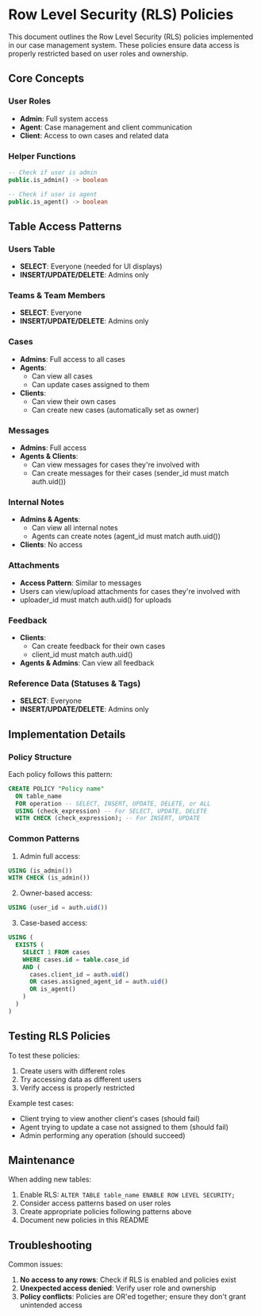 # Row Level Security (RLS) Policies

This document outlines the Row Level Security (RLS) policies implemented in our case management system. These policies ensure data access is properly restricted based on user roles and ownership.

## Core Concepts

### User Roles
- **Admin**: Full system access
- **Agent**: Case management and client communication
- **Client**: Access to own cases and related data

### Helper Functions
```sql
-- Check if user is admin
public.is_admin() -> boolean

-- Check if user is agent
public.is_agent() -> boolean
```

## Table Access Patterns

### Users Table
- **SELECT**: Everyone (needed for UI displays)
- **INSERT/UPDATE/DELETE**: Admins only

### Teams & Team Members
- **SELECT**: Everyone
- **INSERT/UPDATE/DELETE**: Admins only

### Cases
- **Admins**: Full access to all cases
- **Agents**: 
  - Can view all cases
  - Can update cases assigned to them
- **Clients**: 
  - Can view their own cases
  - Can create new cases (automatically set as owner)

### Messages
- **Admins**: Full access
- **Agents & Clients**:
  - Can view messages for cases they're involved with
  - Can create messages for their cases (sender_id must match auth.uid())

### Internal Notes
- **Admins & Agents**: 
  - Can view all internal notes
  - Agents can create notes (agent_id must match auth.uid())
- **Clients**: No access

### Attachments
- **Access Pattern**: Similar to messages
- Users can view/upload attachments for cases they're involved with
- uploader_id must match auth.uid() for uploads

### Feedback
- **Clients**: 
  - Can create feedback for their own cases
  - client_id must match auth.uid()
- **Agents & Admins**: Can view all feedback

### Reference Data (Statuses & Tags)
- **SELECT**: Everyone
- **INSERT/UPDATE/DELETE**: Admins only

## Implementation Details

### Policy Structure
Each policy follows this pattern:
```sql
CREATE POLICY "Policy name"
  ON table_name
  FOR operation -- SELECT, INSERT, UPDATE, DELETE, or ALL
  USING (check_expression) -- For SELECT, UPDATE, DELETE
  WITH CHECK (check_expression); -- For INSERT, UPDATE
```

### Common Patterns
1. Admin full access:
```sql
USING (is_admin())
WITH CHECK (is_admin())
```

2. Owner-based access:
```sql
USING (user_id = auth.uid())
```

3. Case-based access:
```sql
USING (
  EXISTS (
    SELECT 1 FROM cases
    WHERE cases.id = table.case_id
    AND (
      cases.client_id = auth.uid()
      OR cases.assigned_agent_id = auth.uid()
      OR is_agent()
    )
  )
)
```

## Testing RLS Policies

To test these policies:
1. Create users with different roles
2. Try accessing data as different users
3. Verify access is properly restricted

Example test cases:
- Client trying to view another client's cases (should fail)
- Agent trying to update a case not assigned to them (should fail)
- Admin performing any operation (should succeed)

## Maintenance

When adding new tables:
1. Enable RLS: `ALTER TABLE table_name ENABLE ROW LEVEL SECURITY;`
2. Consider access patterns based on user roles
3. Create appropriate policies following patterns above
4. Document new policies in this README

## Troubleshooting

Common issues:
1. **No access to any rows**: Check if RLS is enabled and policies exist
2. **Unexpected access denied**: Verify user role and ownership
3. **Policy conflicts**: Policies are OR'ed together; ensure they don't grant unintended access
